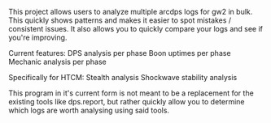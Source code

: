 This project allows users to analyze multiple arcdps logs for gw2 in bulk. This quickly shows patterns and makes it easier to spot mistakes / consistent issues.
It also allows you to quickly compare your logs and see if you're improving.

Current features:
DPS analysis per phase
Boon uptimes per phase
Mechanic analysis per phase

Specifically for HTCM:
Stealth analysis
Shockwave stability analysis

This program in it's current form is not meant to be a replacement for the existing tools like dps.report, but rather quickly allow you to determine which logs are worth analysing using said tools.
